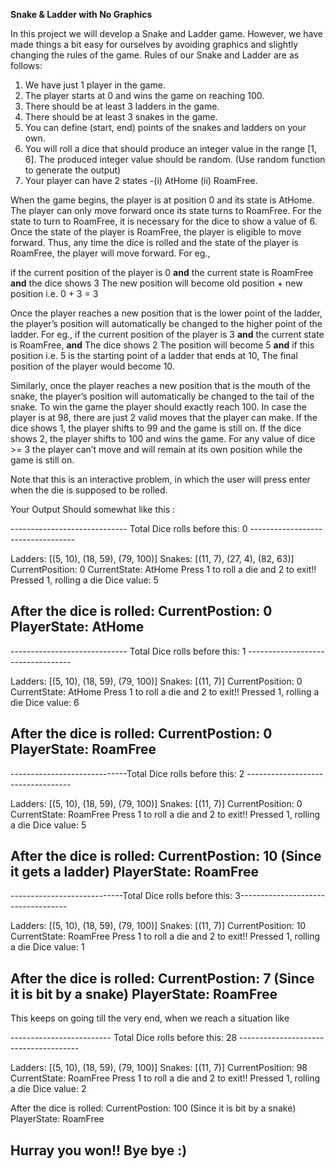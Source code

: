 **Snake & Ladder with No Graphics**

In this project we will develop a Snake and Ladder game. However, we have made things a bit easy for ourselves by avoiding graphics and slightly changing the rules of the game. Rules of our Snake and Ladder are as follows:
1) We have just 1 player in the game.
2) The player starts at 0 and wins the game on reaching 100.
3) There should be at least 3 ladders in the game. 
4) There should be at least 3 snakes in the game. 
5) You can define (start, end)  points of the snakes and ladders on your own. 
6) You will roll a dice that should produce an integer value in the range [1, 6]. The produced integer value should be random. (Use random function to generate the output)
7) Your player can have 2 states -(i) AtHome (ii) RoamFree. 

When the game begins, the player is at position 0 and its state is AtHome.
The player can only move forward once its state turns to RoamFree. For the state to turn to RoamFree, it is necessary for the dice to show a value of 6. 
Once the state of the player is RoamFree, the player is eligible to move forward. Thus, any time the dice is rolled and the state of the player is RoamFree, the player will move forward. For eg.,
 
 
 if the current position of the player is 0 **and** the current state is RoamFree **and** the dice shows 3
	The new position will become old position + new position i.e. 0 + 3 = 3
	
Once the player reaches a new position that is the lower point of the ladder, the player’s position will automatically be changed to the higher point of the ladder. For eg., 
	if the current position of the player is 3 **and** the current state is RoamFree, **and** The dice shows 2
		The position will become 5 **and** 
		if this position i.e. 5 is the starting point of a ladder that ends at 10,
			The final position of the player would become 10.
			
Similarly, once the player reaches a new position that is the mouth of the snake, the player’s position will automatically be changed to the tail of the snake.
To win the game the player should exactly reach 100. In case the player is at 98, there are just 2 valid moves that the player can make. 
	If the dice shows 1, the player shifts to 99 and the game is still on.
	If the dice shows 2, the player shifts to 100 and wins the game.
	For any value of dice >= 3 the player can’t move and will remain at its own position while the game is still on.
	
	


Note that this is an interactive problem, in which the user will press enter when the die is supposed to be rolled.

Your Output Should somewhat like this :


----------------------------- Total Dice rolls before this: 0 ----------------------------------

Ladders: [(5, 10), (18, 59), (79, 100)]
Snakes: [(11, 7), (27, 4), (82, 63)]
CurrentPosition: 0
CurrentState: AtHome
Press 1 to roll a die and 2 to exit!!
Pressed 1, rolling a die
Dice value: 5

After the dice is rolled:
CurrentPostion: 0
PlayerState: AtHome
---------------------------------------------------------------


----------------------------- Total Dice rolls before this: 1 ----------------------------------

Ladders: [(5, 10), (18, 59), (79, 100)]
Snakes: [(11, 7)]
CurrentPosition: 0
CurrentState: AtHome
Press 1 to roll a die and 2 to exit!!
Pressed 1, rolling a die
Dice value: 6

After the dice is rolled:
CurrentPostion: 0
PlayerState: RoamFree
---------------------------------------------------------------

-----------------------------Total Dice rolls before this: 2 ----------------------------------

Ladders: [(5, 10), (18, 59), (79, 100)]
Snakes: [(11, 7)]
CurrentPosition: 0
CurrentState: RoamFree
Press 1 to roll a die and 2 to exit!!
Pressed 1, rolling a die
Dice value: 5

After the dice is rolled:
CurrentPostion: 10 (Since it gets a ladder)
PlayerState: RoamFree
---------------------------------------------------------------

----------------------------Total Dice rolls before this: 3-----------------------------------

Ladders: [(5, 10), (18, 59), (79, 100)]
Snakes: [(11, 7)]
CurrentPosition: 10
CurrentState: RoamFree
Press 1 to roll a die and 2 to exit!!
Pressed 1, rolling a die
Dice value: 1

After the dice is rolled:
CurrentPostion: 7 (Since it is bit by a snake)
PlayerState: RoamFree
---------------------------------------------------------------

This keeps on going till the very end, when we reach a situation like

------------------------- Total Dice rolls before this: 28 --------------------------------------

Ladders: [(5, 10), (18, 59), (79, 100)]
Snakes: [(11, 7)]
CurrentPosition: 98
CurrentState: RoamFree
Press 1 to roll a die and 2 to exit!!
Pressed 1, rolling a die
Dice value: 2

After the dice is rolled:
CurrentPostion: 100 (Since it is bit by a snake)
PlayerState: RoamFree

Hurray you won!! Bye bye :)
---------------------------------------------------------------




